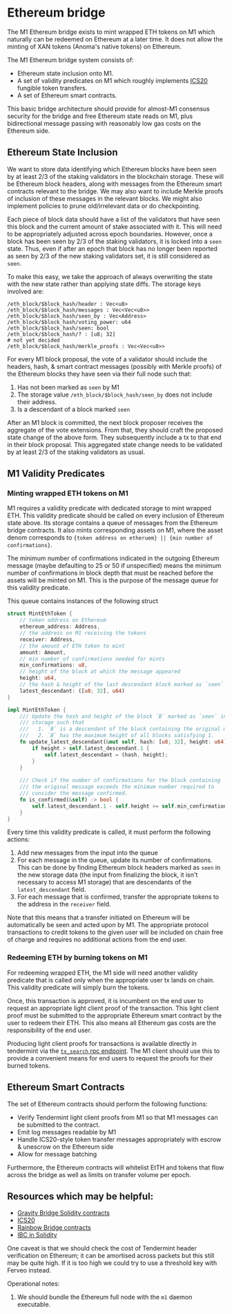 # Ethereum bridge

The M1 Ethereum bridge exists to mint wrapped ETH tokens on M1 which naturally
can be redeemed on Ethereum at a later time. It does not allow the minting
of XAN tokens (Anoma's native tokens) on Ethereum.

The M1 Ethereum bridge system consists of:
* Ethereum state inclusion onto M1.
* A set of validity predicates on M1 which roughly implements [ICS20](https://docs.cosmos.network/v0.42/modules/ibc/) fungible token transfers.
* A set of Ethereum smart contracts.

This basic bridge architecture should provide for almost-M1 consensus 
security for the bridge and free Ethereum state reads on M1, plus 
bidirectional message passing with reasonably low gas costs on the 
Ethereum side.

## Ethereum State Inclusion
We want to store data identifying which Ethereum blocks have been seen by
at least 2/3 of the staking validators in the blockchain storage. These will be Ethereum
block headers, along with messages from the Ethereum smart contracts relevant
to the bridge. We may also want to include Merkle proofs of inclusion of 
these messages in the relevant blocks. We might also implement policies to
prune old/irrelevant data or do checkpointing.

Each piece of block data should have a list of the validators that have seen
this block and the current amount of stake associated with it. This
will need to be appropriately adjusted across epoch boundaries. However, 
once a block has been seen by 2/3 of the staking validators, it is locked into a 
`seen` state. Thus, even if after an epoch that block has no longer been
reported as seen by 2/3 of the new staking validators set, it is still
considered as `seen`. 

To make this easy, we take the approach of always overwriting the state with
the new state rather than applying state diffs. The storage keys involved
are:
```
/eth_block/$block_hash/header : Vec<u8>
/eth_block/$block_hash/messages : Vec<Vec<u8>>
/eth_block/$block_hash/seen_by : Vec<Address>
/eth_block/$block_hash/voting_power: u64
/eth_block/$block_hash/seen: bool
/eth_block/$block_hash/? : [u8; 32]
# not yet decided
/eth_block/$block_hash/merkle_proofs : Vec<Vec<u8>>
```

For every M1 block proposal, the vote of a validator should include 
the headers, hash, & smart contract messages (possibly with Merkle proofs)
of the Ethereum blocks they have seen via their full node such that:

1. Has not been marked as `seen` by M1
2. The storage value `/eth_block/$block_hash/seen_by` does not include their
   address.
3. Is a descendant of a block marked `seen`

After an M1 block is committed, the next block proposer receives the 
aggregate of the vote extensions. From that, they should craft the proposed
state change of the above form. They subsequently include a tx to that end 
in their block proposal. This aggregated state change needs to be validated
by at least 2/3 of the staking validators as usual.

## M1 Validity Predicates

### Minting wrapped ETH tokens on M1
M1 requires a validity predicate with dedicated storage to mint wrapped
ETH. This validity predicate should be called on every inclusion of Ethereum
state above. Its storage contains a queue of messages from the Ethereum
bridge contracts. It also mints corresponding assets on M1, where the asset denom corresponds to 
`{token address on etheruem} || {min number of confirmations}`.

The minimum number of confirmations indicated in the outgoing Ethereum message 
(maybe defaulting to 25 or 50 if unspecified) means the minimum number of 
confirmations in block depth that must be reached before the assets will be
minted on M1. This is the purpose of the message queue for this validity
predicate.

This queue contains instances of the following struct
```rust
struct MintEthToken {
    // token address on Ethereum
    ethereum_address: Address,
    // the address on M1 receiving the tokens
    receiver: Address,
    // the amount of ETH token to mint
    amount: Amount,
    // min number of confirmations needed for mints
    min_confirmations: u8,
    // height of the block at which the message appeared
    height: u64,
    // the hash & height of the last descendant block marked as `seen`
    latest_descendant: ([u8; 32], u64)
}

impl MintEthToken {
    /// Update the hash and height of the block `B` marked as `seen` in M1
    /// storage such that 
    ///   1. `B` is a descendant of the block containing the original message
    ///   2. `B` has the maximum height of all blocks satisfying 1.
    fn update_latest_descendant(&mut self, hash: [u8; 32], height: u64) {
        if height > self.latest_descendant.1 {
            self.latest_descendant = (hash, height);    
        }
    }
    
    /// Check if the number of confirmations for the block containing
    /// the original message exceeds the minimum number required to 
    /// consider the message confirmed.
    fn is_confirmed(&self) -> bool {
        self.latest_descendant.1 - self.height >= self.min_confirmations
    }
}
```
Every time this validity predicate is called, it must perform the following
actions:
 1. Add new messages from the input into the queue
 2. For each message in the queue, update its number of confirmations. This
    can be done by finding Ethereum block headers marked as `seen` in the new
    storage data (the input from finalizing the block, it isn't necessary to 
    access M1 storage) that are descendants of the `latest_descendant` field.
 3. For each message that is confirmed, transfer the appropriate tokens to 
    the address in the `receiver` field.

Note that this means that a transfer initiated on Ethereum will be automatically
be seen and acted upon by M1. The appropriate protocol transactions to 
credit tokens to the given user will be included on chain free of charge
and requires no additional actions from the end user.

### Redeeming ETH by burning tokens on M1

For redeeming wrapped ETH, the M1 side will need another validity predicate
that is called only when the appropriate user tx lands on chain. This validity
predicate will simply burn the tokens.

Once, this transaction is approved, it is incumbent on the end user to 
request an appropriate light client proof of the transaction. This light
client proof must be submitted to the appropriate Ethereum smart contract
by the user to redeem their ETH. This also means all Ethereum gas costs
are the responsibility of the end user.

Producing light client proofs for transactions is available directly in
tendermint via the [`tx_search` rpc endpoint](https://docs.tendermint.com/master/rpc/#/Info/tx_search).
The M1 client should use this to provide a convenient means for end users
to request the proofs for their burned tokens.

## Ethereum Smart Contracts
The set of Ethereum contracts should perform the following functions:
 - Verify Tendermint light client proofs from M1 so that M1 messages can
   be submitted to the contract.
 - Emit log messages readable by M1
 - Handle ICS20-style token transfer messages appropriately with escrow & 
   unescrow on the Ethereum side
 - Allow for message batching

Furthermore, the Ethereum contracts will whitelist EtTH and tokens that
flow across the bridge as well as limits on transfer volume per epoch.
 

## Resources which may be helpful:
- [Gravity Bridge Solidity contracts](https://github.com/Gravity-Bridge/Gravity-Bridge/tree/main/solidity)
- [ICS20](https://github.com/cosmos/ibc/tree/master/spec/app/ics-020-fungible-token-transfer)
- [Rainbow Bridge contracts](https://github.com/aurora-is-near/rainbow-bridge/tree/master/contracts)
- [IBC in Solidity](https://github.com/hyperledger-labs/yui-ibc-solidity)

One caveat is that we should check the cost of Tendermint header verification on Ethereum; it can be amortised across packets but this still may be quite high. If it is too high we could try to use a threshold key with Ferveo instead.

Operational notes:
1. We should bundle the Ethereum full node with the `m1` daemon executable.

